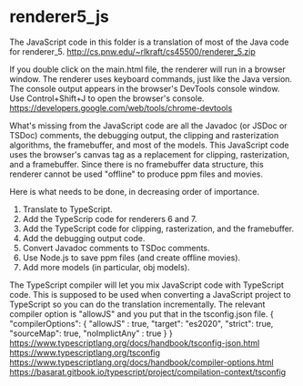 # renderer5_js

The JavaScript code in this folder is a translation of most of the Java code for renderer_5.
http://cs.pnw.edu/~rlkraft/cs45500/renderer_5.zip

If you double click on the main.html file, the renderer will run in a browser window. The renderer uses keyboard commands, just like the Java version. The console output appears in the browser's DevTools console window. Use Control+Shift+J to open the browser's console.
   https://developers.google.com/web/tools/chrome-devtools


What's missing from the JavaScript code are all the Javadoc (or JSDoc or TSDoc) comments, the debugging output, the clipping and rasterization algorithms, the framebuffer, and most of the models. This JavaScript code uses the browser's canvas tag as a replacement for clipping, rasterization, and a framebuffer. Since there is no framebuffer data structure, this renderer cannot be used "offline" to produce ppm files and movies.


Here is what needs to be done, in decreasing order of importance.
1. Translate to TypeScript.
2. Add the TypeScrip code for renderers 6 and 7.
3. Add the TypeScript code for clipping, rasterization, and the framebuffer.
4. Add the debugging output code.
5. Convert Javadoc comments to TSDoc comments.
6. Use Node.js to save ppm files (and create offline movies).
7. Add more models (in particular, obj models).


The TypeScript compiler will let you mix JavaScript code with TypeScript code. This is supposed to be used when converting a JavaScript project to TypeScript so you can do the translation incrementally. The relevant compiler option is "allowJS" and you put that in the tsconfig.json file.
{
   "compilerOptions": {
      "allowJS" : true,
      "target": "es2020",
      "strict": true,
      "sourceMap": true,
      "noImplictAny" : true
   }
}
https://www.typescriptlang.org/docs/handbook/tsconfig-json.html
https://www.typescriptlang.org/tsconfig
https://www.typescriptlang.org/docs/handbook/compiler-options.html
https://basarat.gitbook.io/typescript/project/compilation-context/tsconfig
